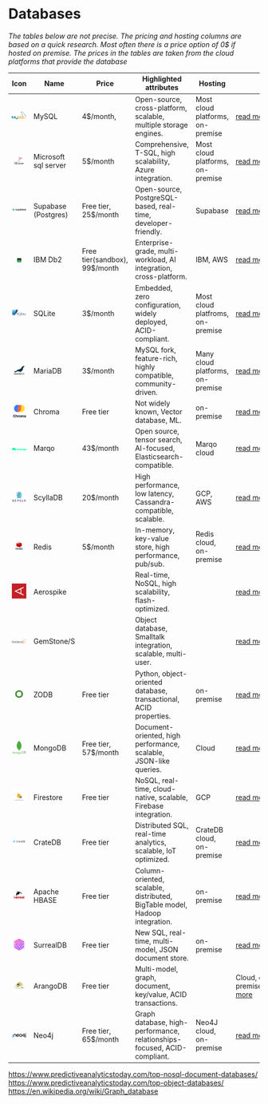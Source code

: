 # Databases

*The tables below are not precise. The pricing and hosting columns are based on a quick research. Most often there is a price option of 0$ if hosted on premise. The prices in the tables are taken from the cloud platforms that provide the database*

|Icon|Name|Price|Highlighted attributes|Hosting||
|---|---|---|---|---|---|
|![](./Icons_resized/Relational/MySQL.png)|MySQL|4$/month, |Open-source, cross-platform, scalable, multiple storage engines.|Most cloud platforms, on-premise|[read more](https://www.mysql.com/)|
|![](./Icons_resized/Relational/sql-server_logo.png)|Microsoft sql server|5$/month|Comprehensive, T-SQL, high scalability, Azure integration.|Most cloud platforms, on-premise|[read more](https://learn.microsoft.com/en-us/sql/sql-server/what-is-sql-server?view=sql-server-ver16)|
|![](./Icons_resized/Relational/supabase-logo-vector.png)|Supabase (Postgres)|Free tier, 25$/month|Open-source, PostgreSQL-based, real-time, developer-friendly.|Supabase|[read more](https://supabase.com/)|||
|![](./Icons_resized/Relational/IBMDb2.png)|IBM Db2|Free tier(sandbox), 99$/month|Enterprise-grade, multi-workload, AI integration, cross-platform.|IBM, AWS|[read more](https://www.ibm.com/products/db2)|
|![](./Icons_resized/Relational/SQLite.png)|SQLite|3$/month|Embedded, zero configuration, widely deployed, ACID-compliant.|Most cloud platfroms, on-premise|[read more](https://www.sqlite.org/)|
|![](./Icons_resized/Relational/MariaDB.png)|MariaDB|3$/month|MySQL fork, feature-rich, highly compatible, community-driven.|Many cloud platforms, on-premise|[read more](https://mariadb.org/)|
|![](./Icons_resized/Vector/Chroma.png)|Chroma|Free tier|Not widely known, Vector database, ML.|on-premise|[read more](https://www.trychroma.com/)|
|![](./Icons_resized/Vector/Marqo.png)|Marqo|43$/month| Open source, tensor search, AI-focused, Elasticsearch-compatible.|Marqo cloud|[read more](https://www.marqo.ai/)|
|![](./Icons_resized//Key-Value/Scylla-icon.png)|ScyllaDB|20$/month|High performance, low latency, Cassandra-compatible, scalable.|GCP, AWS|[read more](https://www.scylladb.com/)|
|![](./Icons_resized//Key-Value/Redis.png)|Redis|5$/month|In-memory, key-value store, high performance, pub/sub.|Redis cloud, on-premise|[read more](https://redis.com/)|
|![](./Icons_resized/Key-Value/AerospikeDb.png)|Aerospike||Real-time, NoSQL, high scalability, flash-optimized.||[read more](https://aerospike.com/)|
|![](./Icons_resized/Object-database/Gemstone.png)|GemStone/S||Object database, Smalltalk integration, scalable, multi-user.||[read more]()|
|![](./Icons_resized/Object-database/ZODB.png)|ZODB|Free tier|Python, object-oriented database, transactional, ACID properties.|on-premise|[read more](https://zodb.org/en/latest/)|
|![](./Icons_resized/Document/MongoDB.png)|MongoDB|Free tier, 57$/month|Document-oriented, high performance, scalable, JSON-like queries.|Cloud|[read more](https://www.mongodb.com/)|
|![](./Icons_resized/Document/Firestore.png)|Firestore|Free tier|NoSQL, real-time, cloud-native, scalable, Firebase integration.|GCP|[read more](https://firebase.google.com/)|
|![](./Icons_resized/Document/CrateDB.png)|CrateDB|Free tier|Distributed SQL, real-time analytics, scalable, IoT optimized.|CrateDB cloud, on-premise|[read more](https://cratedb.com/)|
|![](./Icons_resized/Wide-column/Hbase.png)|Apache HBASE|Free tier|Column-oriented, scalable, distributed, BigTable model, Hadoop integration.|on-premise|[read more](https://hbase.apache.org/)|
|![](./Icons_resized/Graph/SurrealDB.png)|SurrealDB|Free tier|New SQL, real-time, multi-model, JSON document store.|on-premise|[read more](https://surrealdb.com/)|
|![](./Icons_resized/Key-Value/ArangoDB.png)|ArangoDB|Free tier|Multi-model, graph, document, key/value, ACID transactions.||Cloud, on-premise[read more](https://arangodb.com/)|
|![](./Icons_resized/Graph/Neo4j.png)|Neo4j|Free tier, 65$/month|Graph database, high-performance, relationships-focused, ACID-compliant.|Neo4J cloud, on-premise|[read more](https://neo4j.com/)|

https://www.predictiveanalyticstoday.com/top-nosql-document-databases/
https://www.predictiveanalyticstoday.com/top-object-databases/
https://en.wikipedia.org/wiki/Graph_database  
